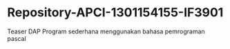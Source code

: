 # Repository-APCI-1301154155-IF3901
Teaser DAP
            Program sederhana menggunakan bahasa pemrograman pascal
